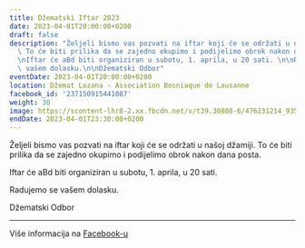 ```yaml
---
title: Džematski Iftar 2023
date: 2023-04-01T20:00:00+0200
draft: false
description: "Željeli bismo vas pozvati na iftar koji će se održati u našoj džamiji.\
  \ To će biti prilika da se zajedno okupimo i podijelimo obrok nakon dana posta.\n\
  \nIftar će aBd biti organiziran u subotu, 1. aprila, u 20 sati. \n\nRadujemo se\
  \ vašem dolasku.\n\nDžematski Odbor"
eventDate: 2023-04-01T20:00:00+0200
location: Džemat Lozana - Association Bosniaque de Lausanne
facebook_id: '237150915441087'
weight: 30
image: https://scontent-lhr8-2.xx.fbcdn.net/v/t39.30808-6/476231214_935500385377228_3500090740640109385_n.jpg?_nc_cat=101&ccb=1-7&_nc_sid=9e60e4&_nc_ohc=IK2-JByfju4Q7kNvwHamWhb&_nc_oc=AdnOx_Oc5WoXetggQEA9hVRk4s6S4kv6kMrLLmU32-QTj7JTZ8RovDMfGQTeA3bOZaw&_nc_zt=23&_nc_ht=scontent-lhr8-2.xx&edm=ABTKTjYEAAAA&_nc_gid=RLDLjn2tqCpdgaw52d0Gkg&oh=00_AfZSOpfaZrYQQcAUa03GfrvO2-KZjiMHn21m5wg0PaXVwQ&oe=68C6C6DA
endDate: 2023-04-01T23:30:00+0200
---
```


Željeli bismo vas pozvati na iftar koji će se održati u našoj džamiji. To će biti prilika da se zajedno okupimo i podijelimo obrok nakon dana posta.

Iftar će aBd biti organiziran u subotu, 1. aprila, u 20 sati. 

Radujemo se vašem dolasku.

Džematski Odbor

---

Više informacija na [Facebook-u](https://facebook.com/events/237150915441087)